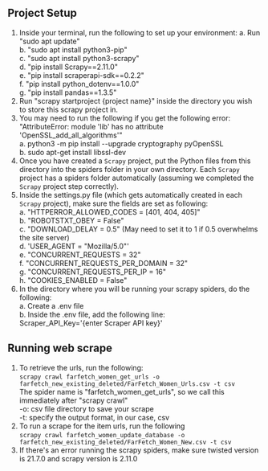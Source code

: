 ## Project Setup
1. Inside your terminal, run the following to set up your environment:
a. Run "sudo apt update" <br>
b. "sudo apt install python3-pip" <br>
c. "sudo apt install python3-scrapy" <br>
d. "pip install Scrapy==2.11.0" <br>
e. "pip install scraperapi-sdk==0.2.2" <br>
f. "pip install python_dotenv==1.0.0" <br>
g. "pip install pandas==1.3.5" <br>
2. Run "scrapy startproject {project name}" inside the directory you wish to store this scrapy project in. <br>
3. You may need to run the following if you get the following error: "AttributeError: module 'lib' has no attribute 'OpenSSL_add_all_algorithms'" <br>
a. python3 -m pip install --upgrade cryptography pyOpenSSL <br>
b. sudo apt-get install libssl-dev <br>
4. Once you have created a `Scrapy` project, put the Python files from this directory into the spiders folder in your own directory. Each `Scrapy` project has a spiders folder automatically (assuming we completed the `Scrapy` project step correctly). <br>
5. Inside the settings.py file (which gets automatically created in each `Scrapy` project), make sure the fields are set as following: <br>
a. "HTTPERROR_ALLOWED_CODES = [401, 404, 405]" <br>
b. "ROBOTSTXT_OBEY = False" <br>
c. "DOWNLOAD_DELAY = 0.5" (May need to set it to 1 if 0.5 overwhelms the site server) <br>
d. 'USER_AGENT = "Mozilla/5.0"' <br>
e. "CONCURRENT_REQUESTS = 32" <br>
f. "CONCURRENT_REQUESTS_PER_DOMAIN = 32" <br>
g. "CONCURRENT_REQUESTS_PER_IP = 16" <br>
h. "COOKIES_ENABLED = False" <br>
6. In the directory where you will be running your scrapy spiders, do the following: <br>
a. Create a .env file <br>
b. Inside the .env file, add the following line: <br>
Scraper_API_Key='{enter Scraper API key}' <br>

## Running web scrape
1. To retrieve the urls, run the following: <br>
`scrapy crawl farfetch_women_get_urls -o farfetch_new_existing_deleted/FarFetch_Women_Urls.csv -t csv` <br>
The spider name is "farfetch_women_get_urls", so we call this immediately after "scrapy crawl" <br>
-o: csv file directory to save your scrape <br>
-t: specify the output format, in our case, csv <br>
3. To run a scrape for the item urls, run the following <br>
`scrapy crawl farfetch_women_update_database -o farfetch_new_existing_deleted/FarFetch_Women_New.csv -t csv`<br>
4. If there's an error running the scrapy spiders, make sure twisted version is 21.7.0 and scrapy version is 2.11.0 <br>
